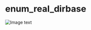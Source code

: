 # enum_real_dirbase
![Image text](https://github.com/Rythorndoran/enum_real_dirbase/blob/master/QQ%E6%88%AA%E5%9B%BE20230818115205.png)
